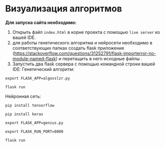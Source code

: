 # Визуализация алгоритмов

**Для запуска сайта необходимо:**

1. Открыть файл `index.html` в корне проекта с помощью `live server` из вашей IDE.
2. для работы генетического алгоритма и нейросети необходимо в соответствующих папках создать flask приложение (https://stackoverflow.com/questions/31252791/flask-importerror-no-module-named-flask) и перетащить в него исходные файлы .
3. Запустить два flask сервера с помощью командной строки вашей IDE:
   Генетический алгоритм:

`export FLASK_APP=algovslzr.py`

`flask run`

Нейронная сеть:

`pip install tensorflow`

`pip install keras`

`export FLASK_APP=genius.py`

`export FLASK_RUN_PORT=8000`

`flask run`
